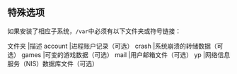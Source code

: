 ## 特殊选项

如果安装了相应子系统，`/var`中必须有以下文件夹或符号链接：

文件夹	|描述
account	|进程账户记录（可选）
crash	|系统崩溃的转储数据（可选）
games	|可变的游戏数据（可选）
mail	|用户邮箱文件（可选）
yp	|网络信息服务（NIS）数据库文件（可选）

